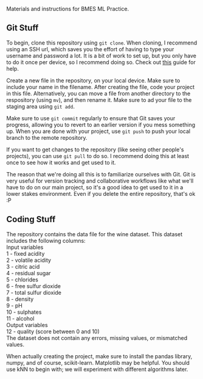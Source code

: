 Materials and instructions for BMES ML Practice.

## Git Stuff

To begin, clone this repository using `git clone`. When cloning, I recommend using an SSH url, which saves you the effort of having to type your username and password a lot. It is a bit of work to set up, but you only have to do it once per device, so I recommend doing so. Check out <a href="https://docs.github.com/en/authentication/connecting-to-github-with-ssh/generating-a-new-ssh-key-and-adding-it-to-the-ssh-agent">this</a> guide for help.

Create a new file in the repository, on your local device. Make sure to include your name in the filename. After creating the file, code your project in this file. Alternatively, you can move a file from another directory to the respository (using `mv`), and then rename it. Make sure to ad your file to the staging area using `git add`.

Make sure to use `git commit` regularly to ensure that Git saves your progress, allowing you to revert to an earlier version if you mess something up. When you are done with your project, use `git push` to push your local branch to the remote repository.

If you want to get changes to the repository (like seeing other people's projects), you can use `git pull` to do so. I recommend doing this at least once to see how it works and get used to it.

The reason that we're doing all this is to familiarize ourselves with Git. Git is very useful for version tracking and collaborative workflows like what we'll have to do on our main project, so it's a good idea to get used to it in a lower stakes environment. Even if you delete the entire repository, that's ok :P

## Coding Stuff

The repository contains the data file for the wine dataset. This dataset includes the following columns:<br>
Input variables<br>
1 - fixed acidity<br>
2 - volatile acidity<br>
3 - citric acid<br>
4 - residual sugar<br>
5 - chlorides<br>
6 - free sulfur dioxide<br>
7 - total sulfur dioxide<br>
8 - density<br>
9 - pH<br>
10 - sulphates<br>
11 - alcohol<br>
Output variables<br>
12 - quality (score between 0 and 10)<br>
The dataset does not contain any errors, missing values, or mismatched values.

When actually creating the project, make sure to install the pandas library, numpy, and of course, scikit-learn. Matplotlib may be helpful. You should use kNN to begin with; we will experiment with different algorithms later.
